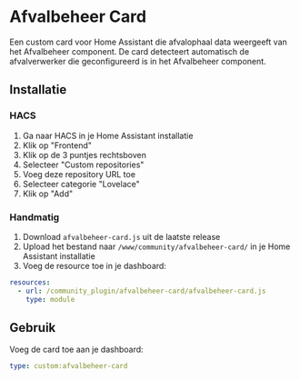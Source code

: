 # Afvalbeheer Card

Een custom card voor Home Assistant die afvalophaal data weergeeft van het Afvalbeheer component. De card detecteert automatisch de afvalverwerker die geconfigureerd is in het Afvalbeheer component.

## Installatie

### HACS

1. Ga naar HACS in je Home Assistant installatie
2. Klik op "Frontend"
3. Klik op de 3 puntjes rechtsboven
4. Selecteer "Custom repositories"
5. Voeg deze repository URL toe
6. Selecteer categorie "Lovelace"
7. Klik op "Add"

### Handmatig

1. Download `afvalbeheer-card.js` uit de laatste release
2. Upload het bestand naar `/www/community/afvalbeheer-card/` in je Home Assistant installatie
3. Voeg de resource toe in je dashboard:

```yaml
resources:
  - url: /community_plugin/afvalbeheer-card/afvalbeheer-card.js
    type: module
```

## Gebruik

Voeg de card toe aan je dashboard:

```yaml
type: custom:afvalbeheer-card
```

